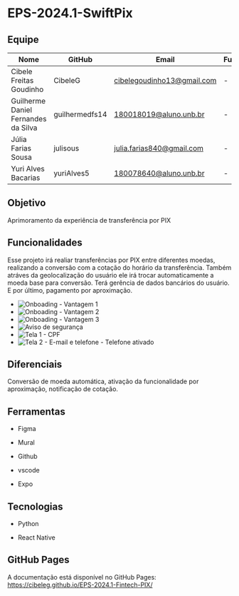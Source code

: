 # EPS-2024.1-SwiftPix

## Equipe
| Nome | GitHub | Email | Função |
| ---- | ---- | ---- | ---- |
| Cibele Freitas Goudinho | CibeleG | cibelegoudinho13@gmail.com | - |
| Guilherme Daniel Fernandes da Silva| guilhermedfs14 | 180018019@aluno.unb.br | - |
| Júlia Farias Sousa | julisous | julia.farias840@gmail.com | - |
| Yuri Alves Bacarias | yuriAlves5 | 180078640@aluno.unb.br | - |

## Objetivo

Aprimoramento da experiência de transferência por PIX

## Funcionalidades
Esse projeto irá realiar transferências por PIX entre diferentes moedas, realizando a conversão com a cotação do horário da transferência. Também atráves da geolocalização do usuário ele irá trocar automaticamente a moeda base para conversão. 
Terá gerência de dados bancários do usuário. E por último, pagamento por aproximação.

- ![Onboading - Vantagem 1](https://github.com/CibeleG/EPS-2024.1-Fintech-PIX/assets/60350851/d7af3c28-c173-44d7-b8c7-8d161e6af001)
- ![Onboading - Vantagem 2](https://github.com/CibeleG/EPS-2024.1-Fintech-PIX/assets/60350851/c45f55b8-49cf-45d5-a9c8-322bd3510ba3)
- ![Onboading - Vantagem 3](https://github.com/CibeleG/EPS-2024.1-Fintech-PIX/assets/60350851/e8ec7eef-17f1-405e-8663-8050e9382135)
- ![Aviso de segurança](https://github.com/CibeleG/EPS-2024.1-Fintech-PIX/assets/60350851/408da93e-0f34-4b2d-b83c-6e039c4129fc)
- ![Tela 1 - CPF](https://github.com/CibeleG/EPS-2024.1-Fintech-PIX/assets/60350851/017a401c-b4cc-48e2-91ce-88bb8ac229ac)
- ![Tela 2 - E-mail e telefone - Telefone ativado](https://github.com/CibeleG/EPS-2024.1-Fintech-PIX/assets/60350851/4c3b972a-7f89-488b-b9fe-064f94bb8372)


## Diferenciais

Conversão de moeda automática, ativação da funcionalidade por aproximação, notificação de cotação. 

## Ferramentas

- Figma 

- ⁠Mural

- ⁠Github 

- ⁠vscode 

- ⁠Expo 

## Tecnologias

- Python

- ⁠React Native

## GitHub Pages

A documentação está disponível no GitHub Pages: https://cibeleg.github.io/EPS-2024.1-Fintech-PIX/
